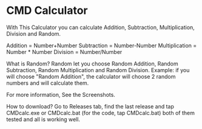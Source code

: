 # CMD Calculator
With This Calculator you can calculate Addition, Subtraction, Multiplication, Division and Random.

Addition = Number+Number
Subtraction = Number-Number
Multiplication = Number * Number
Division = Number/Number

What is Random?
Random let you choose Random Addition, Random Subtraction, Random Multiplication and Random Division.
Example: if you will choose "Random Addition", the calculator will choose 2 random numbers and will calculate them.

For more information, See the Screenshots.

How to download?
Go to Releases tab, find the last release and tap CMDcalc.exe or CMDcalc.bat (for the code, tap CMDcalc.bat) both of them tested and all is working well.
